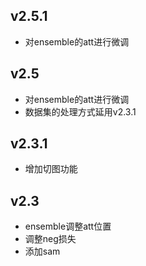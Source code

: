 ## v2.5.1
- 对ensemble的att进行微调


## v2.5
- 对ensemble的att进行微调
- 数据集的处理方式延用v2.3.1

## v2.3.1
- 增加切图功能

## v2.3

- ensemble调整att位置
- 调整neg损失
- 添加sam
